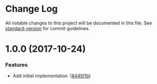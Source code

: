# Change Log

All notable changes to this project will be documented in this file. See [standard-version](https://github.com/conventional-changelog/standard-version) for commit guidelines.

<a name="1.0.0"></a>
# 1.0.0 (2017-10-24)


### Features

* Add initial implementation. ([8445f1b](https://github.com/moxystudio/yargs-get-help/commit/8445f1b))
